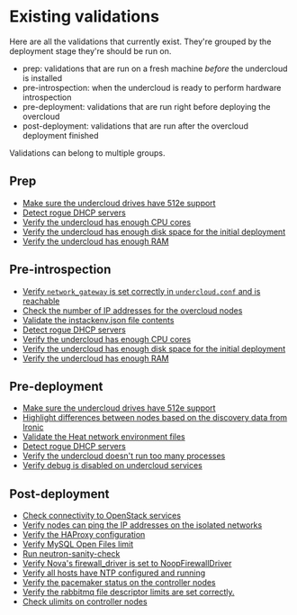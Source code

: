 Existing validations
====================

Here are all the validations that currently exist. They're grouped by
the deployment stage they're should be run on.

* prep: validations that are run on a fresh machine *before* the undercloud is installed
* pre-introspection: when the undercloud is ready to perform hardware introspection
* pre-deployment: validations that are run right before deploying the overcloud
* post-deployment: validations that are run after the overcloud deployment finished

Validations can belong to multiple groups.

## Prep ##

* [Make sure the undercloud drives have 512e support](512e.yaml)
* [Detect rogue DHCP servers](rogue-dhcp.yaml)
* [Verify the undercloud has enough CPU cores](undercloud-cpu.yaml)
* [Verify the undercloud has enough disk space for the initial deployment](undercloud-disk-space.yaml)
* [Verify the undercloud has enough RAM](undercloud-ram.yaml)

## Pre-introspection ##

* [Verify `network_gateway` is set correctly in `undercloud.conf` and is reachable](check-network-gateway.yaml)
* [Check the number of IP addresses for the overcloud nodes](ctlplane-ip-range.yaml)
* [Validate the instackenv.json file contents](instackenv.yaml)
* [Detect rogue DHCP servers](rogue-dhcp.yaml)
* [Verify the undercloud has enough CPU cores](undercloud-cpu.yaml)
* [Verify the undercloud has enough disk space for the initial deployment](undercloud-disk-space.yaml)
* [Verify the undercloud has enough RAM](undercloud-ram.yaml)

## Pre-deployment ##

* [Make sure the undercloud drives have 512e support](512e.yaml)
* [Highlight differences between nodes based on the discovery data from Ironic](discovery_diff.yaml)
* [Validate the Heat network environment files](network_environment.yaml)
* [Detect rogue DHCP servers](rogue-dhcp.yaml)
* [Verify the undercloud doesn't run too many processes](undercloud-process-count.yaml)
* [Verify debug is disabled on undercloud services](undercloud-debug.yaml)

## Post-deployment ##

* [Check connectivity to OpenStack services](check_openstack_endpoints.yaml)
* [Verify nodes can ping the IP addresses on the isolated networks](compute_node_connectivity.yaml)
* [Verify the HAProxy configuration](haproxy.yaml)
* [Verify MySQL Open Files limit](mysql-open-files-limit.yaml)
* [Run neutron-sanity-check](neutron-sanity-check.yaml)
* [Verify Nova's firewall_driver is set to NoopFirewallDriver](no-op-firewall-nova-driver.yaml)
* [Verify all hosts have NTP configured and running](ntpstat.yaml)
* [Verify the pacemaker status on the controller nodes](pacemaker-status.yaml)
* [Verify the rabbitmq file descriptor limits are set correctly.](rabbitmq-limits.yaml)
* [Check ulimits on controller nodes](controller-ulimits-check.yaml)
